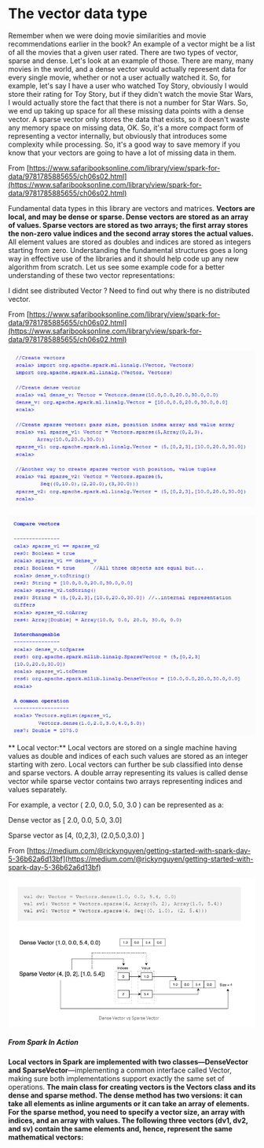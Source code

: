 # The vector data type

Remember when we were doing movie similarities and movie recommendations earlier in the book? An example of a vector might be a list of all the movies that a given user rated. There are two types of vector, sparse and dense. Let's look at an example of those. There are many, many movies in the world, and a dense vector would actually represent data for every single movie, whether or not a user actually watched it. So, for example, let's say I have a user who watched Toy Story, obviously I would store their rating for Toy Story, but if they didn't watch the movie Star Wars, I would actually store the fact that there is not a number for Star Wars. So, we end up taking up space for all these missing data points with a dense vector. A sparse vector only stores the data that exists, so it doesn't waste any memory space on missing data, OK. So, it's a more compact form of representing a vector internally, but obviously that introduces some complexity while processing. So, it's a good way to save memory if you know that your vectors are going to have a lot of missing data in them.

From [https://www.safaribooksonline.com/library/view/spark-for-data/9781785885655/ch06s02.html](https://www.safaribooksonline.com/library/view/spark-for-data/9781785885655/ch06s02.html)

Fundamental data types in this library are vectors and matrices. **Vectors are local, and may be dense or sparse. Dense vectors are stored as an array of values. Sparse vectors are stored as two arrays; the first array stores the non-zero value indices and the second array stores the actual values.** All element values are stored as doubles and indices are stored as integers starting from zero. Understanding the fundamental structures goes a long way in effective use of the libraries and it should help code up any new algorithm from scratch. Let us see some example code for a better understanding of these two vector representations:

I didnt see distributed Vector ? Need to find out why there is no distributed vector.

From [https://www.safaribooksonline.com/library/view/spark-for-data/9781785885655/ch06s02.html](https://www.safaribooksonline.com/library/view/spark-for-data/9781785885655/ch06s02.html)

![](/assets/vector1.png)

![](/assets/vector2.png)

**   Local vector:** Local vectors are stored on a single machine having values as double and indices of each such values are stored as an integer starting with zero. Local vectors can further be sub classified into dense and sparse vectors. A double array representing its values is called dense vector while sparse vector contains two arrays representing indices and values separately.

For example, a vector \( 2.0, 0.0, 5.0, 3.0 \) can be represented as a:

Dense vector as \[ 2.0, 0.0, 5.0, 3.0\]

Sparse vector as \[4, \(0,2,3\), \(2.0,5.0,3.0\) \]

From [https://medium.com/@rickynguyen/getting-started-with-spark-day-5-36b62a6d13bf](https://medium.com/@rickynguyen/getting-started-with-spark-day-5-36b62a6d13bf)

![](/assets/vect2.png)

##### From Spark In Action

**Local vectors in Spark are implemented with two classes—DenseVector and SparseVector**—implementing a common interface called Vector, making sure both implementations support exactly the same set of operations. **The main class for creating vectors is the Vectors class and its dense and sparse method. The dense method has two versions: it can take all elements as inline arguments or it can take an array of elements. For the sparse method, you need to specify a vector size, an array with indices, and an array with values. The following three vectors \(dv1, dv2, and sv\) contain the same elements and, hence, represent the same mathematical vectors:**

